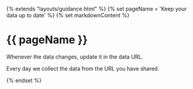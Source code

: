{% extends "layouts/guidance.html" %}
{% set pageName = 'Keep your data up to date' %}
{% set markdownContent %}

# {{ pageName }}

Whenever the data changes, update it in the data URL.

Every day we collect the data from the URL you have shared.

{% endset %}